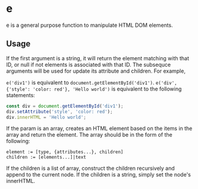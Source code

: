 # e
e is a general purpose function to manipulate HTML DOM elements.

## Usage

If the first argument is a string, it will return the element matching with that ID, or null if not elements is associated with that ID. The subsequce arguments will be used for update its attribute and children. For example,

`e('div1')` is equivalent to `document.getElementById('div1')`.
`e('div', {'style': 'color: red'}, 'Hello world')` is equivalent to the following statements:

```js
const div = document.getElementById('div1');
div.setAttribute('style', 'color: red');
div.innerHTML = 'Hello world';
```

If the param is an array, creates an HTML element based on the items in the array and return the element. The array should be in the form of the following:

```
element := [type, {attributes...}, children]
children := [elements...]|text
```

If the children is a list of array, construct the children recursively and append to the current node. If the children is a string, simply set the node's innerHTML.
